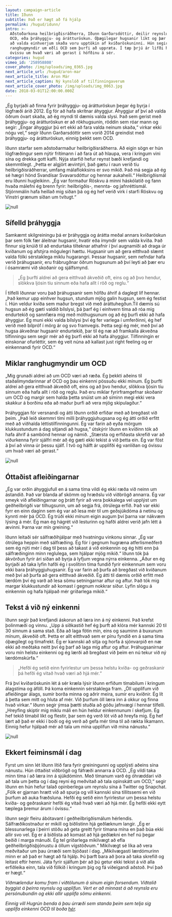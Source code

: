 ```yaml
---
layout: campaign-article
title: Iðunn
subtitle: Það er hægt að fá hjálp
permalink: /hugud/idunn/
intro: >-
  Aðstoðarkona heilbrigðisráðherra, Iðunn Garðarsdóttir, deilir reynslu sinni af
  OCD, eða þráhyggju- og árátturöskun. Óþægilegar hugsanir líkt og þær áhyggjur
  að valda einhverjum skaða voru upptökin af kvíðaröskuninni. Hún segir miklar
  ranghugmyndir um eðli OCD sem þurfi að uppræta. Í tæp þrjú ár lifði hún í
  óvissu um hvað væri að gerast í höfðinu á sér.
categories: hugud
vimeo_id: '258958808'
cover_photo: /img/uploads/img_0365.jpg
next_article_url: /hugud/aron-mar
next_article_title: Aron Már
next_article_caption: Ný kynslóð af tilfinningaverum
next_article_cover_photo: /img/uploads/img_0063.jpg
date: 2018-03-01T12:00:00.000Z
---
```

„Ég byrjaði að finna fyrir þráhyggju- og árátturöskun þegar ég byrja í lögfræði árið 2012. Ég fór að hafa skrítnar áhyggjur. Áhyggjur af því að valda öðrum óvart skaða, að ég myndi til dæmis valda slysi. Það sem gerist með þráhyggju- og árátturöskun er að rökhugsunin, röddin sem róar mann og segir: „Engar áhyggjur þú ert ekki að fara valda neinum skaða,“ virkar ekki nógu vel,“ segir Iðunn Garðarsdóttir sem vorið 2014 greindist með þráhyggju- og árátturöskun, einnig þekkt sem OCD.

Iðunn starfar sem aðstoðarmaður heilbrigðisráðherra. Að eigin sögn er hún lögfræðingur sem nýtir frítímann í að fara út að hlaupa, vera í kringum vini sína og drekka gott kaffi. Nýja starfið hefur reynst bæði krefjandi og skemmtilegt. „Þetta er algjört ævintýri, það gætu í raun verið tíu heilbrigðisráðherrar, umfang málaflokksins er svo mikið. Það má segja að ég sé hægri hönd Svandísar Svavarsdóttur og hennar aukaheili.“ Heilbrigðismál eru Iðunni hugleikinn. „Ég var formaður Röskvu á minni háskólatíð og fann hvaða málefni ég brenn fyrir: heilbrigðis-, mennta- og jafnréttismál. Stjórnmálin hafa heillað mig síðan þá og ég hef verið virk í starfi Röskvu og Vinstri grænum síðan um tvítugt.“

![null](/img/uploads/img_0591.jpg)

## Sífelld þráhyggja

Samkæmt skilgreiningu þá er þráhyggja og árátta meðal annars kvíðaröskun þar sem fólk fær áleitnar hugsanir, hvatir eða ímyndir sem valda kvíða. Það finnur sig knúið til að endurtaka tilteknar athafnir í því augnamiði að draga úr kvíðanum og afstýra mögulegri hættu. Hugsanir um að gera eitthvað slæmt valda fólki sérstaklega miklu hugarangri. Þessar hugsanir, sem nefndar hafa verið þráhugsanir, eru frábrugðnar öðrum hugsunum að því leyti að þær eru í ósamræmi við skoðanir og sjálfsmynd.

> „Ég þurfti aldrei að gera eitthvað ákveðið oft, eins og að þvo hendur, slökkva ljósin tíu sinnum eða hafa allt í röð og reglu.“

Í tilfelli Iðunnar voru það þráhugsanir sem höfðu áhrif á daglegt líf hennar. „Það kemur upp einhver hugsun, stundum mjög galin hugsun, sem ég festist í. Hún veldur kvíða sem maður bregst við með áráttuhegðun.Til dæmis sú hugsun að ég gæti valdið bílslysi, þá þarf ég í einhvern tíma að róa mig endurtekið og sannfæra mig með móthugsunum og að ég þurfi ekki að hafa áhyggjur. Ég muni ekki valda bílslysi því ég fer varlega í umferðinni, ég hef verið með bílpróf í mörg ár og svo framvegis. Þetta segi ég mér, með því að hugsa ákveðnar hugsanir endurtekið, þar til ég næ að framkalla ákveðna tilfinningu sem segir mér að ég þurfi ekki að hafa áhyggjur. Tilfinningin er einskonar ofurléttir, sem ég veit núna að kallast just right feeling og er einkennandi fyrir OCD.“

## Miklar ranghugmyndir um OCD

„Mig grunaði aldrei að um OCD væri að ræða. Ég þekkti aðeins til staðalímyndarinnar af OCD og þau einkenni pössuðu ekki mínum. Ég þurfti aldrei að gera eitthvað ákveðið oft, eins og að þvo hendur, slökkva ljósin tíu sinnum eða hafa allt í röð og reglu. Það eru miklar fyrirframgefnar skoðanir um OCD og margir sem halda þetta snúist um að síminn megi ekki vera skakkur á borðinu eða að maður þurfi að vera mjög skipulagður.“

Þráhyggjan fór versnandi og átti Iðunn orðið erfiðar með að bregðast við þeim. „Það leið skemmri tími milli þráhyggjuhugsana og ég átti orðið erfitt með að viðhalda léttistilfinningunni. Ég var farin að eyða mörgum klukkustundum á dag sitjandi að hugsa,“ útskýrir Iðunn en kvíðinn tók að hafa áhrif á sambönd hennar og námið. „Stærsta og erfiðasta skrefið var að viðurkenna fyrir sjálfri mér að ég gæti ekki tekist á við þetta ein. Ég var föst á því að vinna úr þessu sjálf. Í tvö og hálft ár upplifði ég vanlíðan og óvissu um hvað væri að gerast.“

![null](/img/uploads/img_0371.jpg)

## Óttaðist afleiðingarnar

„Ég var orðin áhyggjufull en á sama tíma vildi ég ekki ræða við neinn um ástandið. Það var blanda af skömm og hræðslu við viðbrögð annarra. Ég var smeyk við afleiðingarnar og þrátt fyrir að vera þokkalega vel upplýst um geðheilbrigði var tilhugsunin, um að segja frá, ótrúlega erfið. Það var ekki fyrr en einn daginn sem ég var að lesa mér til um geðsjúkdóma á netinu og kynnti mér þá OCD. Ég trúði ekki mínum eigin augum því þarna var nákvæm lýsing á mér. Ég man ég hágrét við lesturinn og hafði aldrei verið jafn létt á ævinni. Þarna var mín greining.“

Iðunn leitaði sér sálfræðihjálpar með hvatningu vinkonu sinnar. „Ég var ótrúlega heppin með sálfræðing. Ég fór í gegnum hugræna atferlismeðferð sem ég nýti mér í dag til þess að takast á við einkennin og ég hitti enn þá sálfræðinginn minn reglulega, sem hjálpar mjög mikið.“ Iðunn tók þá ákvörðun fyrir ári síðan að byrja á lyfjum vegna nýrra einkenna. „Áður en ég byrjaði að taka lyfin hafði ég í svolítinn tíma fundið fyrir einkennum sem voru ekki bara þráhyggjuhugsanir. Ég var farin að þurfa að bregðast við kvíðanum með því að þurfa að gera eitthvað ákveðið. Ég átti til dæmis orðið erfitt með lærdóm því ég varð að lesa sömu setningarnar aftur og aftur. Það tók mig margar klukkustundir að komast í gegnum nokkrar síður. Lyfin slógu á einkennin og hafa hjálpað mér gríðarlega mikið.“

## Tekst á við ný einkenni

Iðunn segir það krefjandi áskorun að læra inn á ný einkenni. Það krefst þolinmæði og vinnu. „Upp á síðkastið hef ég þurft að klóra mér kannski 20 til 30 sinnum á sama stað. Eða að laga fötin mín, eins og sauminn á buxunum mínum, ákveðið oft. Þetta er allt eitthvað sem er pínu fyndið en á sama tíma óþægilegt og tímafrekt. Ég er kannski að sitja og horfa á sjónvarpið en næ ekki að meðtaka neitt því ég þarf að laga mig aftur og aftur. Þráhugsanirnar voru mín helstu einkenni og ég lærði að bregðast við þeim en nú tekur við ný lærdómskúrfa.“

> „Hefði ég setið einn fyrirlestur um þessa helstu kvíða- og geðraskanir þá hefði ég vitað hvað væri að hjá mér.“

Frá því kvíðaröskunin lét á sér kræla lýsir Iðunn erfiðum tímabilum í kringum álagstíma og áföll. Þá koma einkennin sérstaklega fram. „Öll upplifum við afleiðingar álags, sumir borða minna og aðrir meira, sumir eru kvíðnir. Ég lít á þetta sem mitt og hluta af mér. Við þurfum öll læra inn á okkur og finna hvað virkar.“ Iðunn segir ýmsa þætti stuðla að góðu jafnvægi í hennar tilfelli. „Hreyfing skiptir mig miklu máli en hún heldur einkennunum í skefjum. Ég hef tekið tímabil líkt og flestir, þar sem ég verð löt við að hreyfa mig. Ég hef lært að það er ekki í boði og ég verð að gefa mér tíma til að rækta líkamann. Einnig hefur hjálpað mér að tala um mína upplifun við mína nánustu.“  

![null](/img/uploads/idunn.jpg)

## Ekkert feiminsmál í dag

Fyrst um sinn lét Iðunn lítið fara fyrir greiningunni og upplýsti aðeins sína nánustu. Hún óttaðist viðbrögð og fáfræði annarra á OCD. „Ég vildi taka minn tíma í að læra inn á sjúkdóminn. Með tímanum varð ég óhræddari við að tala um þetta og í dag reyni ég meðvitað að tala opinskátt um OCD,“ segir Iðunn en hún hefur talað opinberlega um reynslu sína á Twitter og Snapchat. „Fólk er gjarnan hrætt við að spurja og vill kannski sína tillitssemi en við þurfum að auka fræðsluna. Hefði ég setið einn fyrirlestur um þessa helstu kvíða- og geðraskanir hefði ég vitað hvað væri að hjá mér. Ég hefði ekki eytt tæplega þremur árum í óvissu.“

Iðunn segir fleiru ábótavant í geðheilbrigðismálum hérlendis. Sálfræðikostnaður er mikill og biðlistinn hjá geðlæknum langir. „Ég er blessunarlega í þeirri stöðu að geta greitt fyrir tímana mína en það búa ekki allir svo vel. Ég er á biðlista að komast að hjá geðlækni en hef nú þegar beðið í marga mánuði.  Ég tel gríðarlega mikilvægt að efla geðheilbrigðisþjónustu á öllum vígstöðvum.“ Mikilvægt sé líka að vera meðvitaður um þau úrræði sem bjóðast í dag. „Mikilvægasti lærdómurinn minn er að það er hægt að fá hjálp. Þú þarft bara að þora að taka skrefið og leitast eftir henni. Játa fyrir sjálfum þér að þú getur ekki tekist á við alla erfiðleika einn, tala við fólkið í kringum þig og fá viðeigandi aðstoð. Því það er hægt.“

_Viðmælendur komu fram í viðtölunum á sínum eigin forsendum. Viðtalið byggist á þeirra reynslu og upplifun. Vert er að minnast á að reynsla eru persónubundin og ekki allir upplifa sömu einkenni._

_Einnig vill Hugrún benda á þau úrræði sem standa þeim sem telja sig upplifa einkenni OCD til boða [hér](http://gedfraedsla.is/thrahyggja/)._
